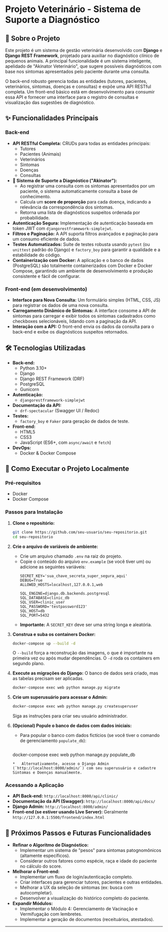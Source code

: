 # Projeto Veterinário - Sistema de Suporte a Diagnóstico

## 📖 Sobre o Projeto

Este projeto é um sistema de gestão veterinária desenvolvido com **Django** e **Django REST Framework**, projetado para auxiliar no diagnóstico clínico de pequenos animais. A principal funcionalidade é um sistema inteligente, apelidado de "Akinator Veterinário", que sugere possíveis diagnósticos com base nos sintomas apresentados pelo paciente durante uma consulta.

O back-end robusto gerencia todas as entidades (tutores, pacientes, veterinários, sintomas, doenças e consultas) e expõe uma API RESTful completa. Um front-end básico está em desenvolvimento para consumir essa API e fornecer uma interface para o registro de consultas e visualização das sugestões de diagnóstico.

## ✨ Funcionalidades Principais

### Back-end

*   **API RESTful Completa:** CRUDs para todas as entidades principais:
    *   Tutores
    *   Pacientes (Animais)
    *   Veterinários
    *   Sintomas
    *   Doenças
    *   Consultas
*   **🧠 Sistema de Suporte a Diagnóstico ("Akinator"):**
    *   Ao registrar uma consulta com os sintomas apresentados por um paciente, o sistema automaticamente consulta a base de conhecimento.
    *   Calcula um **score de proporção** para cada doença, indicando a relevância da correspondência dos sintomas.
    *   Retorna uma lista de diagnósticos suspeitos ordenada por probabilidade.
*   **Autenticação Segura:** Implementação de autenticação baseada em token JWT com `djangorestframework-simplejwt`.
*   **Filtros e Paginação:** A API suporta filtros avançados e paginação para um consumo eficiente de dados.
*   **Testes Automatizados:** Suíte de testes robusta usando `pytest` (ou `unittest` padrão do Django) e `factory_boy` para garantir a qualidade e a estabilidade do código.
*   **Containerização com Docker:** A aplicação e o banco de dados (PostgreSQL) são totalmente containerizados com Docker e Docker Compose, garantindo um ambiente de desenvolvimento e produção consistente e fácil de configurar.

### Front-end (em desenvolvimento)

*   **Interface para Nova Consulta:** Um formulário simples (HTML, CSS, JS) para registrar os dados de uma nova consulta.
*   **Carregamento Dinâmico de Sintomas:** A interface consome a API de sintomas para carregar e exibir todos os sintomas cadastrados como checkboxes selecionáveis, lidando com a paginação da API.
*   **Interação com a API:** O front-end envia os dados da consulta para o back-end e exibe os diagnósticos suspeitos retornados.

## 🛠️ Tecnologias Utilizadas

*   **Back-end:**
    *   Python 3.10+
    *   Django
    *   Django REST Framework (DRF)
    *   PostgreSQL
    *   Gunicorn
*   **Autenticação:**
    *   `djangorestframework-simplejwt`
*   **Documentação da API:**
    *   `drf-spectacular` (Swagger UI / Redoc)
*   **Testes:**
    *   `factory_boy` e `Faker` para geração de dados de teste.
*   **Front-end:**
    *   HTML5
    *   CSS3
    *   JavaScript (ES6+, com `async/await` e `fetch`)
*   **DevOps:**
    *   Docker & Docker Compose

## 🚀 Como Executar o Projeto Localmente

### Pré-requisitos

*   Docker
*   Docker Compose

### Passos para Instalação

1.  **Clone o repositório:**
    ```bash
    git clone https://github.com/seu-usuario/seu-repositorio.git
    cd seu-repositorio
    ```

2.  **Crie o arquivo de variáveis de ambiente:**
    *   Crie um arquivo chamado `.env` na raiz do projeto.
    *   Copie o conteúdo do arquivo `env.example` (se você tiver um) ou adicione as seguintes variáveis:
        ```env
        SECRET_KEY='sua_chave_secreta_super_segura_aqui'
        DEBUG=True
        ALLOWED_HOSTS=localhost,127.0.0.1,web
        
        SQL_ENGINE=django.db.backends.postgresql
        SQL_DATABASE=clinic_db
        SQL_USER=clinic_user
        SQL_PASSWORD='testpassword123'
        SQL_HOST=db
        SQL_PORT=5432
        ```
    *   **Importante:** A `SECRET_KEY` deve ser uma string longa e aleatória.

3.  **Construa e suba os containers Docker:**
    ```bash
    docker-compose up --build -d
    ```
    O `--build` força a reconstrução das imagens, o que é importante na primeira vez ou após mudar dependências. O `-d` roda os containers em segundo plano.

4.  **Execute as migrações do Django:**
    O banco de dados será criado, mas as tabelas precisam ser aplicadas.
    ```bash
    docker-compose exec web python manage.py migrate
    ```

5.  **Crie um superusuário para acessar o Admin:**
    ```bash
    docker-compose exec web python manage.py createsuperuser
    ```
    Siga as instruções para criar seu usuário administrador.

6.  **(Opcional) Popule o banco de dados com dados iniciais:**
    *   Para popular o banco com dados fictícios (se você tiver o comando de gerenciamento `populate_db`):
        ```bash
    docker-compose exec web python manage.py populate_db
    ```
    *   Alternativamente, acesse o Django Admin (`http://localhost:8000/admin/`) com seu superusuário e cadastre Sintomas e Doenças manualmente.

### Acessando a Aplicação

*   **API Back-end:** `http://localhost:8000/api/clinic/`
*   **Documentação da API (Swagger):** `http://localhost:8000/api/docs/`
*   **Django Admin:** `http://localhost:8000/admin/`
*   **Front-end (se estiver usando Live Server):** Geralmente `http://127.0.0.1:5500/frontend/index.html`

## 🔮 Próximos Passos e Futuras Funcionalidades

*   **Refinar o Algoritmo de Diagnóstico:**
    *   Implementar um sistema de "pesos" para sintomas patognomônicos (altamente específicos).
    *   Considerar outros fatores como espécie, raça e idade do paciente no cálculo do score.
*   **Melhorar o Front-end:**
    *   Implementar um fluxo de login/autenticação completo.
    *   Criar interfaces para gerenciar tutores, pacientes e outras entidades.
    *   Melhorar a UX da seleção de sintomas (ex: busca com autocompletar).
    *   Desenvolver a visualização do histórico completo do paciente.
*   **Expandir Módulos:**
    *   Implementar o Módulo 4: Gerenciamento de Vacinação e Vermifugação com lembretes.
    *   Implementar a geração de documentos (receituários, atestados).

---
